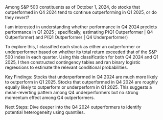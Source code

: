 Among S&P 500 constituents as of October 1, 2024, do stocks that outperformed in Q4 2024 tend to continue outperforming in Q1 2025, or do they revert?

I am interested in understanding whether performance in Q4 2024 predicts performance in Q1 2025 ; specifically, estimating P(Q1 Outperformer | Q4 Outperformer) and 
P(Q1 Outperformer | Q4 Underperformer)

To explore this, I classified each stock as either an outperformer or underperformer based on whether its total return exceeded that of the S&P 500 index in each quarter.
Using this classification for both Q4 2024 and Q1 2025, I then constructed contingency tables and ran binary logistic regressions to estimate the relevant conditional 
probabilities.

Key Findings:
Stocks that underperformed in Q4 2024 are much more likely to outperform in Q1 2025.
Stocks that outperformed in Q4 2024 are roughly equally likely to outperform or underperform in Q1 2025.
This suggests a mean-reverting pattern among Q4 underperformers but no strong momentum effect among Q4 outperformers.

Next Steps:
Dive deeper into the Q4 2024 outperformers to identify potential heterogeneity using quantiles.
